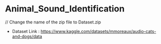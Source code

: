 # Animal_Sound_Identification

// Change the name of the zip file to Dataset.zip <br>
- Dataset Link : https://www.kaggle.com/datasets/mmoreaux/audio-cats-and-dogs/data
